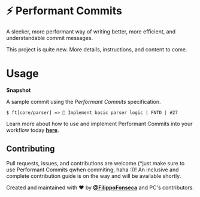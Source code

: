 # ⚡️ Performant Commits

 A sleeker, more performant way of writing better, more efficient, and understandable commit messages.
 
 This project is quite new. More details, instructions, and content to come.
 
 # Usage
 
 **Snapshot**
 
 A sample commit using the *Performant Commits* specification.
 
 ```
 $ ft[core/parser] => 💎 Implement basic parser logic | FNTD | #27 
 ```
 
 Learn more about how to use and implement Performant Commits into your workflow today [**here**](https://github.com/performant-commits/performantcommits/blob/main/docs/USAGE.md).
 
 
 ## Contributing
 
 Pull requests, issues, and contributions are welcome (*just make sure to use Performant Commits qwhen commiting, haha :))! An inclusive and complete contribution guide is on the way and will be available shortly.
 
 Created and maintained with ❤️ by [**@FilippoFonseca**](https://twitter.com/FilippoFonseca) and PC's contributors.
 
 
